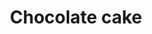 ---
title: Chocolate cake
categories: treats
featured_image: /images/recipes/chocolatecake.jpeg
recipe:
  servings: serves 12
  ingredients_markdown: |-
    * 225g self-raising flour
    * 1 tsp bicarbonate soda
    * ½ tsp sea salt
    * 180g caster sugar
    * 30g cocoa powder
    * 15ml fresh squeezed lemon juice
    * 250ml non-dairy milk (oat or soya)
    * 2 tsp vanilla extract
    * 80ml vegetable oil 
    * 1 tbsp apple cider vinegar
    * 6 tbsp aquafaba

  directions_markdown: |-
    1. Preheat the oven to 180°C. Spray a cake pan with non-stick spray and line the bottom with parchment paper. Set aside.
 
    2. Sift the flour into a mixing bowl. Add the baking soda, salt, cocoa powder and sugar.
    
    3. To make the vegan buttermilk, add the lemon juice to a measuring jug, followed by the milk. Leave it to sit for two minutes - it will curdle into buttermilk.

    4. Add the aquafaba, vegan buttermilk, vanilla, oil, and apple cider vinegar into the mixing bowl and mix in. Mix until there are no large lumps remaining.

    5. Pour the batter into the cake pan and bake for 30 minutes, or until a skewer inserted into the centre comes out clean.

    6. Transfer to a wire cooling rack and allow to cool completely before frosting.
---
